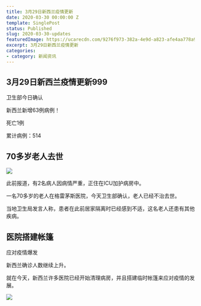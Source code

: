 ```yaml
---
title: 3月29日新西兰疫情更新
date: 2020-03-30 00:00:00 Z
template: SinglePost
status: Published
slug: 2020-03-30-updates
featuredImage: https://ucarecdn.com/9276f973-382a-4e9d-a823-afe4aa778a91/
excerpt: 3月29日新西兰疫情更新
categories:
- category: 新闻资讯
---
```


## 3月29日新西兰疫情更新999

卫生部今日确认

新西兰新增63例病例！

死亡1例

累计病例：514

## 70多岁老人去世

![](https://ucarecdn.com/1fc49639-7ba3-4ece-8725-88a55e51d2bb/)

此前报道，有2名病人因病情严重，正住在ICU加护病房中。

一名70多岁的老人在格雷茅斯医院，今天卫生部确认，老人已经不治去世。

当地卫生局发言人称，患者在此前居家隔离时已经感到不适，这名老人还患有其他疾病。

## 医院搭建帐篷

应对疫情爆发

新西兰确诊人数继续上升。

就在今天，新西兰许多医院已经开始清理病房，并且搭建临时帐篷来应对疫情的发展。

![](https://ucarecdn.com/ef34b95a-945b-40aa-8c04-dcf937f26333/)